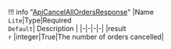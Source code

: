 !!! info "[ApiCancelAllOrdersResponse](/../../schemas/api_cancel_all_orders_response)"
    |Name<br>`Lite`|Type|Required<br>`Default`| Description |
    |-|-|-|-|
    |result<br>`r` |integer|True|The number of orders cancelled|
